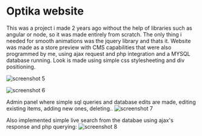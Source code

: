 # Optika website
This was a project i made 2 years ago without the help of libraries such as angular or node, so it was made entirely from scratch.
The only thing i needed for smooth animations was the jquery library and thats it.
Website was made as a store preview with CMS capabilities that were also programmed by me, using ajax request and php integration and a MYSQL database running.
Look is made using simple css stylesheeting and div positioning.

![screenshot 5](https://cloud.githubusercontent.com/assets/17611529/20305669/e9e2c13e-ab36-11e6-85b9-5b37b8c765fb.png)

![screenshot 6](https://cloud.githubusercontent.com/assets/17611529/20305679/fc63588c-ab36-11e6-9dbc-9cf06d8a832f.png)

Admin panel where simple sql queries and database edits are made, editing existing items, adding new ones, deleting..
![screenshot 7](https://cloud.githubusercontent.com/assets/17611529/20305702/237f7d1a-ab37-11e6-99d0-eaaadffd7c26.png)

Also implemented simple live search from the databae using ajax's response and php querying:
![screenshot 8](https://cloud.githubusercontent.com/assets/17611529/20305734/40cec128-ab37-11e6-97fb-86ab0abf665f.png)
